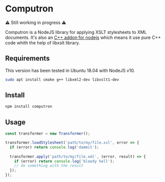 # Computron

:warning: Still working in progress :warning:

Computron is a NodeJS library for applying XSLT stylesheets to XML documents. It's also an [C++ addon for nodejs](https://nodejs.org/api/n-api.html) which means it use pure C++ code whith the help of libxslt library.

## Requirements
This version has been tested in Ubuntu 18.04 with NodeJS v10.

```bash
sudo apt install cmake g++ libxml2-dev libxslt1-dev
```

## Install
```bash
npm install computron
```

## Usage 
```js
const transformer = new Transformer();

transformer.loadStylesheet('path/to/my/file.xsl', error => {
  if (error) return console.log('dammit');
  
  transformer.apply('path/to/my/file.xml', (error, result) => {
    if (error) return console.log('bloody hell');
    // do something with the result
  });
});
```